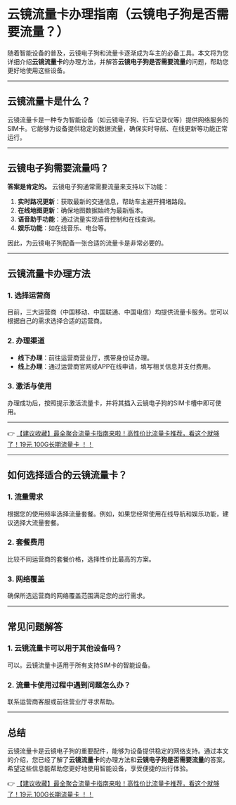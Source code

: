 # 云镜流量卡办理指南（云镜电子狗是否需要流量？）

随着智能设备的普及，云镜电子狗和流量卡逐渐成为车主的必备工具。本文将为您详细介绍**云镜流量卡**的办理方法，并解答**云镜电子狗是否需要流量**的问题，帮助您更好地使用这些设备。

---

## 云镜流量卡是什么？

云镜流量卡是一种专为智能设备（如云镜电子狗、行车记录仪等）提供网络服务的SIM卡。它能够为设备提供稳定的数据流量，确保实时导航、在线更新等功能正常运行。

---

## 云镜电子狗需要流量吗？

**答案是肯定的。** 云镜电子狗通常需要流量来支持以下功能：

1. **实时路况更新**：获取最新的交通信息，帮助车主避开拥堵路段。
2. **在线地图更新**：确保地图数据始终为最新版本。
3. **语音助手功能**：通过流量实现语音控制和在线查询。
4. **娱乐功能**：如在线音乐、电台等。

因此，为云镜电子狗配备一张合适的流量卡是非常必要的。

---

## 云镜流量卡办理方法

### 1. 选择运营商
目前，三大运营商（中国移动、中国联通、中国电信）均提供流量卡服务。您可以根据自己的需求选择合适的运营商。

### 2. 办理渠道
- **线下办理**：前往运营商营业厅，携带身份证办理。
- **线上办理**：通过运营商官网或APP在线申请，填写相关信息并支付费用。

### 3. 激活与使用
办理成功后，按照提示激活流量卡，并将其插入云镜电子狗的SIM卡槽中即可使用。

---

👉 [【建议收藏】最全聚合流量卡指南来啦！高性价比流量卡推荐，看这个就够了！19元 100G长期流量卡 ！！](https://bit.ly/Liuliangka)

---

## 如何选择适合的云镜流量卡？

### 1. 流量需求
根据您的使用频率选择流量套餐。例如，如果您经常使用在线导航和娱乐功能，建议选择大流量套餐。

### 2. 套餐费用
比较不同运营商的套餐价格，选择性价比最高的方案。

### 3. 网络覆盖
确保所选运营商的网络覆盖范围满足您的出行需求。

---

## 常见问题解答

### 1. 云镜流量卡可以用于其他设备吗？
可以。云镜流量卡适用于所有支持SIM卡的智能设备。

### 2. 流量卡使用过程中遇到问题怎么办？
联系运营商客服或前往营业厅寻求帮助。

---

## 总结

云镜流量卡是云镜电子狗的重要配件，能够为设备提供稳定的网络支持。通过本文的介绍，您已经了解了**云镜流量卡**的办理方法和**云镜电子狗是否需要流量**的答案。希望这些信息能帮助您更好地使用智能设备，享受便捷的出行体验。

👉 [【建议收藏】最全聚合流量卡指南来啦！高性价比流量卡推荐，看这个就够了！19元 100G长期流量卡 ！！](https://bit.ly/Liuliangka)